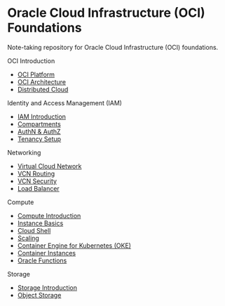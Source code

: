 # Oracle Cloud Infrastructure (OCI) Foundations

Note-taking repository for Oracle Cloud Infrastructure (OCI) foundations.

OCI Introduction

- [OCI Platform](/docs/oci_platform.md)
- [OCI Architecture](/docs/oci_architecture.md)
- [Distributed Cloud](/docs/distributed_cloud.md)

Identity and Access Management (IAM)

- [IAM Introduction](/docs/iam_introduction.md)
- [Compartments](/docs/compartments.md)
- [AuthN & AuthZ](/docs/authn_and_authz.md)
- [Tenancy Setup](/docs/tenancy_setup.md)

Networking

- [Virtual Cloud Network](/docs/virtual_cloud_network.md)
- [VCN Routing](/docs/vcn_routing.md)
- [VCN Security](/docs/vcn_security.md)
- [Load Balancer](/docs/load_balancer.md)

Compute

- [Compute Introduction](/docs/compute_introduction.md)
- [Instance Basics](/docs/instance_basics.md)
- [Cloud Shell](/docs/cloud_shell.md)
- [Scaling](/docs/scaling.md)
- [Container Engine for Kubernetes (OKE)](/docs/oke.md)
- [Container Instances](/docs/container_instances.md)
- [Oracle Functions](/docs/oracle_functions.md)

Storage

- [Storage Introduction](/docs/storage_introduction.md)
- [Object Storage](/docs/object_storage.md)